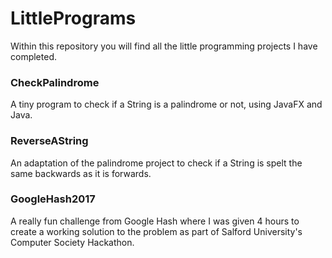 # LittlePrograms
Within this repository you will find all the little programming projects I have completed.

### CheckPalindrome
A tiny program to check if a String is a palindrome or not, using JavaFX and Java.

### ReverseAString
An adaptation of the palindrome project to check if a String is spelt the same backwards as it is forwards.

### GoogleHash2017
A really fun challenge from Google Hash where I was given 4 hours to create a working solution to the problem as part of Salford University's Computer Society Hackathon.
